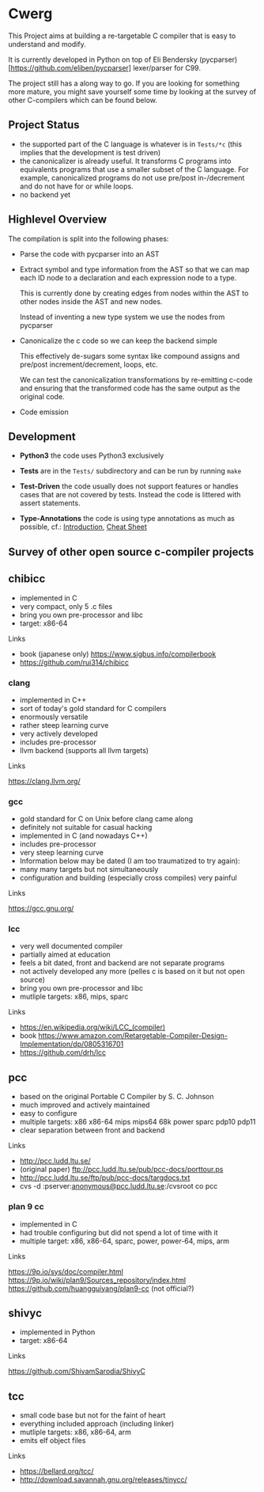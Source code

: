 # Cwerg

This Project aims at building a re-targetable C compiler that is easy
to understand and modify.

It is currently developed in Python on top of Eli Bendersky 
(pycparser)[https://github.com/eliben/pycparser] lexer/parser for C99.

The project still has a along way to go. If you are looking for something more
mature, you might save yourself some time by looking at the survey of other C-compilers
which  can be found below.

## Project Status

* the supported part of the C language is whatever is in `Tests/*c`
  (this implies that the development is test driven) 
* the canonicalizer is already useful. It transforms C programs into equivalents programs 
  that use a smaller subset of the C language. For example, canonicalized programs do not
  use pre/post in-/decrement and do not have for or while loops. 
* no backend yet 

## Highlevel Overview

The compilation is split into the following phases:

* Parse the code with pycparser into an AST

* Extract symbol and type information from the AST so that we can map
  each ID node to a declaration and each expression node to a type.
  
  This is currently done by creating edges from nodes within the AST
  to other nodes inside the AST and new nodes.
  
  Instead of inventing a new type system we use the nodes from pycparser
  
 * Canonicalize the c code so we can keep the backend simple
  
   This effectively de-sugars some syntax like compound assigns and 
   pre/post increment/decrement, loops, etc.
  
   We can test the canonicalization transformations by re-emitting c-code
   and ensuring that the transformed code has the same output as the original 
   code.
  
 * Code emission

## Development

* **Python3** the code uses Python3 exclusively

* **Tests** are in the `Tests/` subdirectory and can be run by running `make`

* **Test-Driven** the code usually does not support features or handles cases that are
  not covered by tests. Instead the code is littered with assert statements.

* **Type-Annotations** the code is using type annotations as much as possible, cf.:
  [Introduction](https://realpython.com/python-type-checking/),
  [Cheat Sheet](https://mypy.readthedocs.io/en/latest/cheat_sheet_py3.html)
## Survey of other open source c-compiler projects

## chibicc

* implemented in C
* very compact, only 5 .c files
* bring you own pre-processor and libc
* target: x86-64


Links

* book (japanese only) https://www.sigbus.info/compilerbook
* https://github.com/rui314/chibicc

### clang

* implemented in C++
* sort of today's gold standard for C compilers
* enormously versatile
* rather steep learning curve
* very actively developed
* includes pre-processor 
* llvm backend (supports all llvm targets)

Links

https://clang.llvm.org/

### gcc

* gold standard for C on Unix before clang came along
* definitely not suitable for casual hacking
* implemented in C (and nowadays C++)
* includes pre-processor 
* very steep learning curve
* Information below may be dated (I am too traumatized to try again):
* many many targets but not simultaneously 
* configuration and building (especially cross compiles) very painful 

Links

https://gcc.gnu.org/

### lcc

* very well documented compiler 
* partially aimed at education
* feels a bit dated, front and backend are not separate programs
* not actively developed any more (pelles c is based on it but not open source)
* bring you own pre-processor and libc
* mutliple targets: x86, mips, sparc

Links

* https://en.wikipedia.org/wiki/LCC_(compiler)
* book https://www.amazon.com/Retargetable-Compiler-Design-Implementation/dp/0805316701
* https://github.com/drh/lcc

## pcc

* based on the original Portable C Compiler by S. C. Johnson 
* much improved and actively maintained
* easy to configure
* multiple targets: x86 x86-64 mips mips64 68k power sparc pdp10 pdp11
* clear separation between front and backend 

Links

* http://pcc.ludd.ltu.se/
* (original paper) ftp://pcc.ludd.ltu.se/pub/pcc-docs/porttour.ps
* http://pcc.ludd.ltu.se/ftp/pub/pcc-docs/targdocs.txt
* cvs -d :pserver:anonymous@pcc.ludd.ltu.se:/cvsroot co pcc

### plan 9 cc

* implemented in C 
* had trouble configuring but did not spend a lot of time with it
* multiple target: x86, x86-64, sparc, power, power-64, mips, arm


Links

https://9p.io/sys/doc/compiler.html
https://9p.io/wiki/plan9/Sources_repository/index.html
https://github.com/huangguiyang/plan9-cc (not official?)

## shivyc

* implemented in Python
* target: x86-64

Links

https://github.com/ShivamSarodia/ShivyC

## tcc

* small code base  but not for the faint of heart
* everything included approach (including linker)
* mutliple targets: x86, x86-64, arm 
* emits elf object files

Links

* https://bellard.org/tcc/
* http://download.savannah.gnu.org/releases/tinycc/







